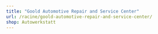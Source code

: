 ```yaml
---
title: "Goold Automotive Repair and Service Center"
url: /racine/goold-automotive-repair-and-service-center/
shop: Autowerkstatt
---
```

